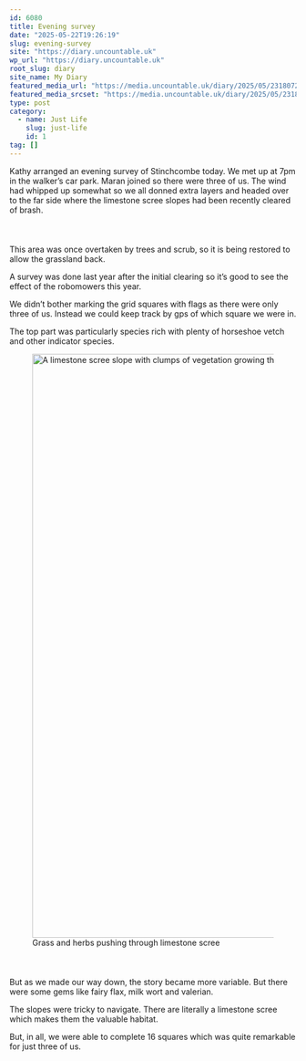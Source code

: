 ```yaml
---
id: 6080
title: Evening survey
date: "2025-05-22T19:26:19"
slug: evening-survey
site: "https://diary.uncountable.uk"
wp_url: "https://diary.uncountable.uk"
root_slug: diary
site_name: My Diary
featured_media_url: "https://media.uncountable.uk/diary/2025/05/23180721/IMG20250522191137.webp"
featured_media_srcset: "https://media.uncountable.uk/diary/2025/05/23180721/IMG20250522191137-300x225.webp 300w, https://media.uncountable.uk/diary/2025/05/23180721/IMG20250522191137-1024x768.webp 1024w, https://media.uncountable.uk/diary/2025/05/23180721/IMG20250522191137-150x150.webp 150w, https://media.uncountable.uk/diary/2025/05/23180721/IMG20250522191137-640x480.webp 640w, https://media.uncountable.uk/diary/2025/05/23180721/IMG20250522191137.webp 1959w"
type: post
category:
  - name: Just Life
    slug: just-life
    id: 1
tag: []
---
```



<p>Kathy arranged an evening survey of Stinchcombe today.  We met up at 7pm in the walker&#8217;s car park.  Maran joined so there were three of us.  The wind had whipped up somewhat so we all donned extra layers and headed over to the far side where the limestone scree slopes had been recently cleared of brash.</p>


<style>.kb-row-layout-id6080_ff40dc-b9 > .kt-row-column-wrap{align-content:start;}:where(.kb-row-layout-id6080_ff40dc-b9 > .kt-row-column-wrap) > .wp-block-kadence-column{justify-content:start;}.kb-row-layout-id6080_ff40dc-b9 > .kt-row-column-wrap{column-gap:var(--global-kb-gap-md, 2rem);row-gap:var(--global-kb-gap-md, 2rem);padding-top:var(--global-kb-spacing-sm, 1.5rem);padding-bottom:var(--global-kb-spacing-sm, 1.5rem);grid-template-columns:repeat(2, minmax(0, 1fr));}.kb-row-layout-id6080_ff40dc-b9 > .kt-row-layout-overlay{opacity:0.30;}@media all and (max-width: 1024px){.kb-row-layout-id6080_ff40dc-b9 > .kt-row-column-wrap{grid-template-columns:repeat(2, minmax(0, 1fr));}}@media all and (max-width: 767px){.kb-row-layout-id6080_ff40dc-b9 > .kt-row-column-wrap{grid-template-columns:minmax(0, 1fr);}.kb-row-layout-id6080_ff40dc-b9 > .kt-row-column-wrap > .wp-block-kadence-column:nth-of-type(1){order:2;}.kb-row-layout-id6080_ff40dc-b9 > .kt-row-column-wrap > .wp-block-kadence-column:nth-of-type(2){order:1;}.kb-row-layout-id6080_ff40dc-b9 > .kt-row-column-wrap > .wp-block-kadence-column:nth-of-type(3){order:12;}.kb-row-layout-id6080_ff40dc-b9 > .kt-row-column-wrap > .wp-block-kadence-column:nth-of-type(4){order:11;}.kb-row-layout-id6080_ff40dc-b9 > .kt-row-column-wrap > .wp-block-kadence-column:nth-of-type(5){order:22;}.kb-row-layout-id6080_ff40dc-b9 > .kt-row-column-wrap > .wp-block-kadence-column:nth-of-type(6){order:21;}.kb-row-layout-id6080_ff40dc-b9 > .kt-row-column-wrap > .wp-block-kadence-column:nth-of-type(7){order:32;}.kb-row-layout-id6080_ff40dc-b9 > .kt-row-column-wrap > .wp-block-kadence-column:nth-of-type(8){order:31;}}</style><div class="kb-row-layout-wrap kb-row-layout-id6080_ff40dc-b9 alignnone wp-block-kadence-rowlayout"><div class="kt-row-column-wrap kt-has-2-columns kt-row-layout-equal kt-tab-layout-inherit kt-mobile-layout-row kt-row-valign-top">
<style>.kadence-column6080_5cdc58-69 > .kt-inside-inner-col,.kadence-column6080_5cdc58-69 > .kt-inside-inner-col:before{border-top-left-radius:0px;border-top-right-radius:0px;border-bottom-right-radius:0px;border-bottom-left-radius:0px;}.kadence-column6080_5cdc58-69 > .kt-inside-inner-col{column-gap:var(--global-kb-gap-sm, 1rem);}.kadence-column6080_5cdc58-69 > .kt-inside-inner-col{flex-direction:column;}.kadence-column6080_5cdc58-69 > .kt-inside-inner-col > .aligncenter{width:100%;}.kadence-column6080_5cdc58-69 > .kt-inside-inner-col:before{opacity:0.3;}.kadence-column6080_5cdc58-69{position:relative;}@media all and (max-width: 1024px){.kadence-column6080_5cdc58-69 > .kt-inside-inner-col{flex-direction:column;justify-content:center;}}@media all and (max-width: 767px){.kadence-column6080_5cdc58-69 > .kt-inside-inner-col{flex-direction:column;justify-content:center;}}</style>
<div class="wp-block-kadence-column kadence-column6080_5cdc58-69"><div class="kt-inside-inner-col">
<p>This area was once overtaken by trees and scrub, so it is being restored to allow the grassland back.  </p>



<p>A survey was done last year after the initial clearing so it&#8217;s good to see the effect of the robomowers this year.</p>



<p>We didn&#8217;t bother marking the grid squares with flags as there were only three of us.  Instead we could keep track by gps of which square we were in.</p>



<p>The top part was particularly species rich with plenty of horseshoe vetch and other indicator species.</p>
</div></div>


<style>.kadence-column6080_6af1e8-73 > .kt-inside-inner-col,.kadence-column6080_6af1e8-73 > .kt-inside-inner-col:before{border-top-left-radius:0px;border-top-right-radius:0px;border-bottom-right-radius:0px;border-bottom-left-radius:0px;}.kadence-column6080_6af1e8-73 > .kt-inside-inner-col{column-gap:var(--global-kb-gap-sm, 1rem);}.kadence-column6080_6af1e8-73 > .kt-inside-inner-col{flex-direction:column;}.kadence-column6080_6af1e8-73 > .kt-inside-inner-col > .aligncenter{width:100%;}.kadence-column6080_6af1e8-73 > .kt-inside-inner-col:before{opacity:0.3;}.kadence-column6080_6af1e8-73{position:relative;}@media all and (max-width: 1024px){.kadence-column6080_6af1e8-73 > .kt-inside-inner-col{flex-direction:column;justify-content:center;}}@media all and (max-width: 767px){.kadence-column6080_6af1e8-73 > .kt-inside-inner-col{flex-direction:column;justify-content:center;}}</style>
<div class="wp-block-kadence-column kadence-column6080_6af1e8-73"><div class="kt-inside-inner-col">
<figure class="wp-block-image size-large"><img loading="lazy" decoding="async" width="768" height="1024" src="https://media.uncountable.uk/diary/2025/05/23180737/IMG20250522195019-768x1024.webp" alt="A limestone scree slope with clumps of vegetation growing through it" class="wp-image-6070" srcset="https://media.uncountable.uk/diary/2025/05/23180737/IMG20250522195019-768x1024.webp 768w, https://media.uncountable.uk/diary/2025/05/23180737/IMG20250522195019-225x300.webp 225w, https://media.uncountable.uk/diary/2025/05/23180737/IMG20250522195019-480x640.webp 480w, https://media.uncountable.uk/diary/2025/05/23180737/IMG20250522195019.webp 1190w" sizes="auto, (max-width: 768px) 100vw, 768px" /><figcaption class="wp-element-caption">Grass and herbs pushing through limestone scree</figcaption></figure>
</div></div>

</div></div>


<p>But as we made our way down, the story became more variable.  But there were some gems like fairy flax, milk wort and valerian.</p>



<p>The slopes were tricky to navigate.  There are literally a limestone scree which makes them the valuable habitat.</p>



<p>But, in all, we were able to complete 16 squares which was quite remarkable for just three of us.</p>
